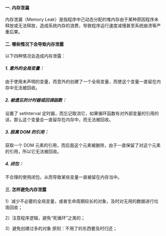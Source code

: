 #### 一. 内存泄漏

内存泄漏（Memory Leak）是指程序中己动态分配的堆内存由于某种原因程序未释放或无法释放，造成系统内存的浪费，导致程序运行速度减慢甚至系统崩溃等严重后果。

#### 二. 哪些情况下会导致内存泄露

以下四种情况会造成内存泄露：

##### 1. 意外的全局变量：

由于使用未声明的变量，而意外的创建了一个全局变量，而使这个变量一直留在内存中无法被回收。

##### 2. 被遗忘的计时器或回调函数：
 
设置了 setInterval 定时器，而忘记取消它，如果循环函数有对外部变量的引用的话，那么这个变量会一直留存在内存中，而无法被回收。

##### 3. 脱离 DOM 的引用：

获取一个 DOM 元素的引用，而后面这个元素被删除，由于一直保留了对这个元素的引用，所以它无法被回收。

##### 4. 闭包：

不合理的使用闭包，从而导致某些变量一直被留在内存当中。

#### 三. 怎样避免内存泄露

1）减少不必要的全局变量，或者生命周期较长的对象，及时对无用的数据进行垃圾回收；

2）注意程序逻辑，避免“死循环”之类的；

3）避免创建过多的对象 原则：不用了的东西要及时归还；
